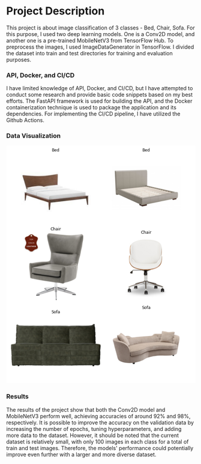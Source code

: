 # Project Description
This project is about image classification of 3 classes - Bed, Chair, Sofa. For this purpose, I used two deep learning models. One is a Conv2D model, and another one is a pre-trained MobileNetV3 from TensorFlow Hub. To preprocess the images, I used ImageDataGenerator in TensorFlow. I divided the dataset into train and test directories for training and evaluation purposes.
### API, Docker, and CI/CD
I have limited knowledge of API, Docker, and CI/CD, but I have attempted to conduct some research and provide basic code snippets based on my best efforts. The FastAPI framework is used for building the API, and the Docker containerization technique is used to package the application and its dependencies. For implementing the CI/CD pipeline, I have utilized the Github Actions.
### Data Visualization
![myimage](output.png)
### Results
The results of the project show that both the Conv2D model and MobileNetV3 perform well, achieving accuracies of around 92% and 98%, respectively. It is possible to improve the accuracy on the validation data by increasing the number of epochs, tuning hyperparameters, and adding more data to the dataset. However, it should be noted that the current dataset is relatively small, with only 100 images in each class for a total of train and test images. Therefore, the models' performance could potentially improve even further with a larger and more diverse dataset.
